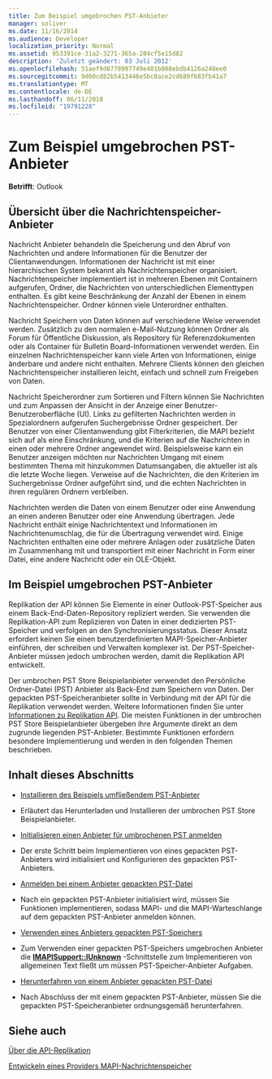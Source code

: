 ```yaml
---
title: Zum Beispiel umgebrochen PST-Anbieter
manager: soliver
ms.date: 11/16/2014
ms.audience: Developer
localization_priority: Normal
ms.assetid: 953391ce-31a2-3271-365a-284cf5e15d82
description: 'Zuletzt geändert: 03 Juli 2012'
ms.openlocfilehash: 51aef9d8778997749e401b008ebdb4126a248ee0
ms.sourcegitcommit: 9d60cd82b5413446e5bc8ace2cd689f683fb41a7
ms.translationtype: MT
ms.contentlocale: de-DE
ms.lasthandoff: 06/11/2018
ms.locfileid: "19791228"
---
```

# <a name="about-the-sample-wrapped-pst-store-provider"></a>Zum Beispiel umgebrochen PST-Anbieter

 
  
**Betrifft**: Outlook 
  
## <a name="overview-of-message-store-providers"></a>Übersicht über die Nachrichtenspeicher-Anbieter

Nachricht Anbieter behandeln die Speicherung und den Abruf von Nachrichten und andere Informationen für die Benutzer der Clientanwendungen. Informationen der Nachricht ist mit einer hierarchischen System bekannt als Nachrichtenspeicher organisiert. Nachrichtenspeicher implementiert ist in mehreren Ebenen mit Containern aufgerufen, Ordner, die Nachrichten von unterschiedlichen Elementtypen enthalten. Es gibt keine Beschränkung der Anzahl der Ebenen in einem Nachrichtenspeicher. Ordner können viele Unterordner enthalten.
  
Nachricht Speichern von Daten können auf verschiedene Weise verwendet werden. Zusätzlich zu den normalen e-Mail-Nutzung können Ordner als Forum für Öffentliche Diskussion, als Repository für Referenzdokumenten oder als Container für Bulletin Board-Informationen verwendet werden. Ein einzelnen Nachrichtenspeicher kann viele Arten von Informationen, einige änderbare und andere nicht enthalten. Mehrere Clients können den gleichen Nachrichtenspeicher installieren leicht, einfach und schnell zum Freigeben von Daten.
  
Nachricht Speicherordner zum Sortieren und Filtern können Sie Nachrichten und zum Anpassen der Ansicht in der Anzeige einer Benutzer-Benutzeroberfläche (UI). Links zu gefilterten Nachrichten werden in Spezialordnern aufgerufen Suchergebnisse Ordner gespeichert. Der Benutzer von einer Clientanwendung gibt Filterkriterien, die MAPI bezieht sich auf als eine Einschränkung, und die Kriterien auf die Nachrichten in einen oder mehrere Ordner angewendet wird. Beispielsweise kann ein Benutzer anzeigen möchten nur Nachrichten Umgang mit einem bestimmten Thema mit hinzukommen Datumsangaben, die aktueller ist als die letzte Woche liegen. Verweise auf die Nachrichten, die den Kriterien im Suchergebnisse Ordner aufgeführt sind, und die echten Nachrichten in ihren regulären Ordnern verbleiben.
  
Nachrichten werden die Daten von einem Benutzer oder eine Anwendung an einen anderen Benutzer oder eine Anwendung übertragen. Jede Nachricht enthält einige Nachrichtentext und Informationen im Nachrichtenumschlag, die für die Übertragung verwendet wird. Einige Nachrichten enthalten eine oder mehrere Anlagen oder zusätzliche Daten im Zusammenhang mit und transportiert mit einer Nachricht in Form einer Datei, eine andere Nachricht oder ein OLE-Objekt.
  
## <a name="the-sample-wrapped-pst-store-provider"></a>Im Beispiel umgebrochen PST-Anbieter

Replikation der API können Sie Elemente in einer Outlook-PST-Speicher aus einem Back-End-Daten-Repository repliziert werden. Sie verwenden die Replikation-API zum Replizieren von Daten in einer dedizierten PST-Speicher und verfolgen an den Synchronisierungsstatus. Dieser Ansatz erfordert keinen Sie einen benutzerdefinierten MAPI-Speicher-Anbieter einführen, der schreiben und Verwalten komplexer ist. Der PST-Speicher-Anbieter müssen jedoch umbrochen werden, damit die Replikation API entwickelt.
  
Der umbrochen PST Store Beispielanbieter verwendet den Persönliche Ordner-Datei (PST) Anbieter als Back-End zum Speichern von Daten. Der gepackten PST-Speicheranbieter sollte in Verbindung mit der API für die Replikation verwendet werden. Weitere Informationen finden Sie unter [Informationen zu Replikation API](about-the-replication-api.md). Die meisten Funktionen in der umbrochen PST Store Beispielanbieter übergeben ihre Argumente direkt an dem zugrunde liegenden PST-Anbieter. Bestimmte Funktionen erfordern besondere Implementierung und werden in den folgenden Themen beschrieben.
  
## <a name="in-this-section"></a>Inhalt dieses Abschnitts

- [Installieren des Beispiels umfließendem PST-Anbieter](installing-the-sample-wrapped-pst-store-provider.md)
    
- Erläutert das Herunterladen und Installieren der umbrochen PST Store Beispielanbieter.
    
- [Initialisieren einen Anbieter für umbrochenen PST anmelden](initializing-a-wrapped-pst-store-provider.md)
    
- Der erste Schritt beim Implementieren von eines gepackten PST-Anbieters wird initialisiert und Konfigurieren des gepackten PST-Anbieters.
    
- [Anmelden bei einem Anbieter gepackten PST-Datei](logging-on-to-a-wrapped-pst-store-provider.md)
    
- Nach ein gepackten PST-Anbieter initialisiert wird, müssen Sie Funktionen implementieren, sodass MAPI- und die MAPI-Warteschlange auf dem gepackten PST-Anbieter anmelden können.
    
- [Verwenden eines Anbieters gepackten PST-Speichers](using-a-wrapped-pst-store-provider.md)
    
- Zum Verwenden einer gepackten PST-Speichers umgebrochen Anbieter die **[IMAPISupport::IUnknown](imapisupportiunknown.md)** -Schnittstelle zum Implementieren von allgemeinen Text fließt um müssen PST-Speicher-Anbieter Aufgaben. 
    
- [Herunterfahren von einem Anbieter gepackten PST-Datei](shutting-down-a-wrapped-pst-store-provider.md)
    
- Nach Abschluss der mit einem gepackten PST-Anbieter, müssen Sie die gepackten PST-Speicheranbieter ordnungsgemäß herunterfahren.
    
## <a name="see-also"></a>Siehe auch



[Über die API-Replikation](about-the-replication-api.md)
  
[Entwickeln eines Providers MAPI-Nachrichtenspeicher](developing-a-mapi-message-store-provider.md)

